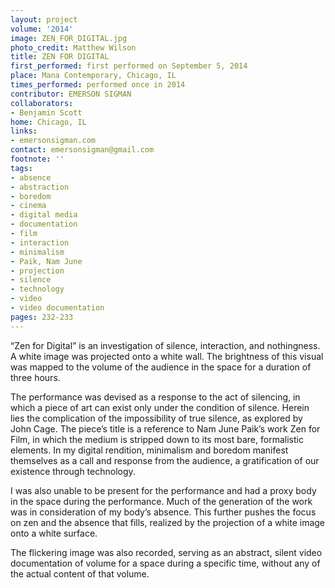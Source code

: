 ```yaml
---
layout: project
volume: '2014'
image: ZEN_FOR_DIGITAL.jpg
photo_credit: Matthew Wilson
title: ZEN FOR DIGITAL
first_performed: first performed on September 5, 2014
place: Mana Contemporary, Chicago, IL
times_performed: performed once in 2014
contributor: EMERSON SIGMAN
collaborators:
- Benjamin Scott
home: Chicago, IL
links:
- emersonsigman.com
contact: emersonsigman@gmail.com
footnote: ''
tags:
- absence
- abstraction
- boredom
- cinema
- digital media
- documentation
- film
- interaction
- minimalism
- Paik, Nam June
- projection
- silence
- technology
- video
- video documentation
pages: 232-233
---
```


“Zen for Digital” is an investigation of silence, interaction, and nothingness. A white image was projected onto a white wall. The brightness of this visual was mapped to the volume of the audience in the space for a duration of three hours.

The performance was devised as a response to the act of silencing, in which a piece of art can exist only under the condition of silence. Herein lies the complication of the impossibility of true silence, as explored by John Cage. The piece’s title is a reference to Nam June Paik’s work Zen for Film, in which the medium is stripped down to its most bare, formalistic elements. In my digital rendition, minimalism and boredom manifest themselves as a call and response from the audience, a gratification of our existence through technology.

I was also unable to be present for the performance and had a proxy body in the space during the performance. Much of the generation of the work was in consideration of my body’s absence. This further pushes the focus on zen and the absence that fills, realized by the projection of a white image onto a white surface.

The flickering image was also recorded, serving as an abstract, silent video documentation of volume for a space during a specific time, without any of the actual content of that volume.
